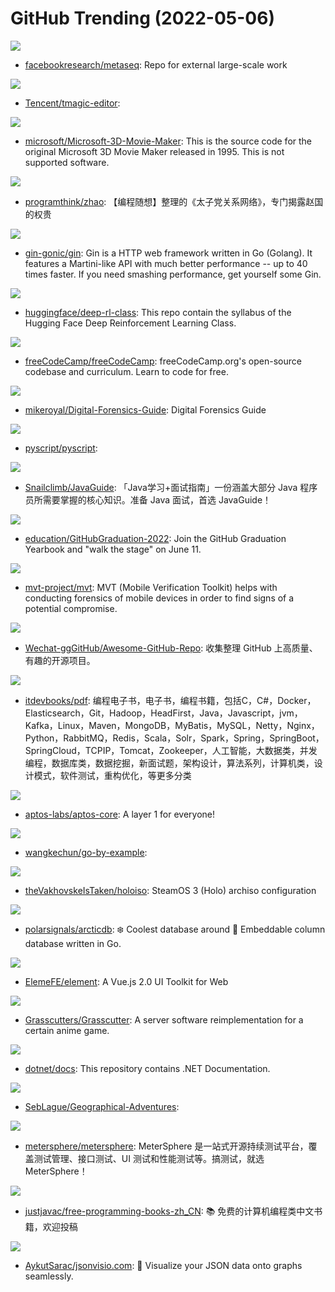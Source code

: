 # GitHub Trending (2022-05-06)

![](https://img.shields.io/badge/Python-New%20491-green?style=flat-square&logo=appveyor)
- [facebookresearch/metaseq](https://github.com/facebookresearch/metaseq): Repo for external large-scale work

![](https://img.shields.io/badge/TypeScript-New%20173-green?style=flat-square&logo=appveyor)
- [Tencent/tmagic-editor](https://github.com/Tencent/tmagic-editor): 

![](https://img.shields.io/badge/SWIG-New%20421-green?style=flat-square&logo=appveyor)
- [microsoft/Microsoft-3D-Movie-Maker](https://github.com/microsoft/Microsoft-3D-Movie-Maker): This is the source code for the original Microsoft 3D Movie Maker released in 1995. This is not supported software.

![](https://img.shields.io/badge/Python-New%2035-green?style=flat-square&logo=appveyor)
- [programthink/zhao](https://github.com/programthink/zhao): 【编程随想】整理的《太子党关系网络》，专门揭露赵国的权贵

![](https://img.shields.io/badge/Go-New%2031-green?style=flat-square&logo=appveyor)
- [gin-gonic/gin](https://github.com/gin-gonic/gin): Gin is a HTTP web framework written in Go (Golang). It features a Martini-like API with much better performance -- up to 40 times faster. If you need smashing performance, get yourself some Gin.

![](https://img.shields.io/badge/Jupyter%20Notebook-New%20167-green?style=flat-square&logo=appveyor)
- [huggingface/deep-rl-class](https://github.com/huggingface/deep-rl-class): This repo contain the syllabus of the Hugging Face Deep Reinforcement Learning Class.

![](https://img.shields.io/badge/TypeScript-New%20213-green?style=flat-square&logo=appveyor)
- [freeCodeCamp/freeCodeCamp](https://github.com/freeCodeCamp/freeCodeCamp): freeCodeCamp.org's open-source codebase and curriculum. Learn to code for free.

![](https://img.shields.io/badge/Python-New%20118-green?style=flat-square&logo=appveyor)
- [mikeroyal/Digital-Forensics-Guide](https://github.com/mikeroyal/Digital-Forensics-Guide): Digital Forensics Guide

![](https://img.shields.io/badge/HTML-New%201-green?style=flat-square&logo=appveyor)
- [pyscript/pyscript](https://github.com/pyscript/pyscript): 

![](https://img.shields.io/badge/Java-New%2047-green?style=flat-square&logo=appveyor)
- [Snailclimb/JavaGuide](https://github.com/Snailclimb/JavaGuide): 「Java学习+面试指南」一份涵盖大部分 Java 程序员所需要掌握的核心知识。准备 Java 面试，首选 JavaGuide！

![](https://img.shields.io/badge/JavaScript-New%20122-green?style=flat-square&logo=appveyor)
- [education/GitHubGraduation-2022](https://github.com/education/GitHubGraduation-2022): Join the GitHub Graduation Yearbook and "walk the stage" on June 11.

![](https://img.shields.io/badge/Python-New%2072-green?style=flat-square&logo=appveyor)
- [mvt-project/mvt](https://github.com/mvt-project/mvt): MVT (Mobile Verification Toolkit) helps with conducting forensics of mobile devices in order to find signs of a potential compromise.

![](https://img.shields.io/badge/none-New%20110-green?style=flat-square&logo=appveyor)
- [Wechat-ggGitHub/Awesome-GitHub-Repo](https://github.com/Wechat-ggGitHub/Awesome-GitHub-Repo): 收集整理 GitHub 上高质量、有趣的开源项目。

![](https://img.shields.io/badge/none-New%2025-green?style=flat-square&logo=appveyor)
- [itdevbooks/pdf](https://github.com/itdevbooks/pdf): 编程电子书，电子书，编程书籍，包括C，C#，Docker，Elasticsearch，Git，Hadoop，HeadFirst，Java，Javascript，jvm，Kafka，Linux，Maven，MongoDB，MyBatis，MySQL，Netty，Nginx，Python，RabbitMQ，Redis，Scala，Solr，Spark，Spring，SpringBoot，SpringCloud，TCPIP，Tomcat，Zookeeper，人工智能，大数据类，并发编程，数据库类，数据挖掘，新面试题，架构设计，算法系列，计算机类，设计模式，软件测试，重构优化，等更多分类

![](https://img.shields.io/badge/Rust-New%20119-green?style=flat-square&logo=appveyor)
- [aptos-labs/aptos-core](https://github.com/aptos-labs/aptos-core): A layer 1 for everyone!

![](https://img.shields.io/badge/Go-New%2017-green?style=flat-square&logo=appveyor)
- [wangkechun/go-by-example](https://github.com/wangkechun/go-by-example): 

![](https://img.shields.io/badge/Shell-New%2090-green?style=flat-square&logo=appveyor)
- [theVakhovskeIsTaken/holoiso](https://github.com/theVakhovskeIsTaken/holoiso): SteamOS 3 (Holo) archiso configuration

![](https://img.shields.io/badge/Go-New%2051-green?style=flat-square&logo=appveyor)
- [polarsignals/arcticdb](https://github.com/polarsignals/arcticdb): ❄️ Coolest database around 🧊 Embeddable column database written in Go.

![](https://img.shields.io/badge/Vue-New%209-green?style=flat-square&logo=appveyor)
- [ElemeFE/element](https://github.com/ElemeFE/element): A Vue.js 2.0 UI Toolkit for Web

![](https://img.shields.io/badge/Java-New%20348-green?style=flat-square&logo=appveyor)
- [Grasscutters/Grasscutter](https://github.com/Grasscutters/Grasscutter): A server software reimplementation for a certain anime game.

![](https://img.shields.io/badge/none-New%2055-green?style=flat-square&logo=appveyor)
- [dotnet/docs](https://github.com/dotnet/docs): This repository contains .NET Documentation.

![](https://img.shields.io/badge/C%23-New%20208-green?style=flat-square&logo=appveyor)
- [SebLague/Geographical-Adventures](https://github.com/SebLague/Geographical-Adventures): 

![](https://img.shields.io/badge/Java-New%2010-green?style=flat-square&logo=appveyor)
- [metersphere/metersphere](https://github.com/metersphere/metersphere): MeterSphere 是一站式开源持续测试平台，覆盖测试管理、接口测试、UI 测试和性能测试等。搞测试，就选 MeterSphere！

![](https://img.shields.io/badge/none-New%20163-green?style=flat-square&logo=appveyor)
- [justjavac/free-programming-books-zh_CN](https://github.com/justjavac/free-programming-books-zh_CN): 📚 免费的计算机编程类中文书籍，欢迎投稿

![](https://img.shields.io/badge/TypeScript-New%2071-green?style=flat-square&logo=appveyor)
- [AykutSarac/jsonvisio.com](https://github.com/AykutSarac/jsonvisio.com): 🧩 Visualize your JSON data onto graphs seamlessly.

